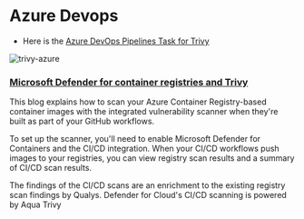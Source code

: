 # Azure Devops

- Here is the [Azure DevOps Pipelines Task for Trivy][action]

![trivy-azure](https://github.com/aquasecurity/trivy-azure-pipelines-task/blob/main/screenshot.png?raw=true)

### [Microsoft Defender for container registries and Trivy][azure]

This blog explains how to scan your Azure Container Registry-based container images with the integrated vulnerability scanner when they're built as part of your GitHub workflows.

To set up the scanner, you'll need to enable Microsoft Defender for Containers and the CI/CD integration. When your CI/CD workflows push images to your registries, you can view registry scan results and a summary of CI/CD scan results.

The findings of the CI/CD scans are an enrichment to the existing registry scan findings by Qualys. Defender for Cloud's CI/CD scanning is powered by Aqua Trivy

[action]: https://github.com/aquasecurity/trivy-azure-pipelines-task
[azure]: https://docs.microsoft.com/en-us/azure/defender-for-cloud/defender-for-containers-cicd
